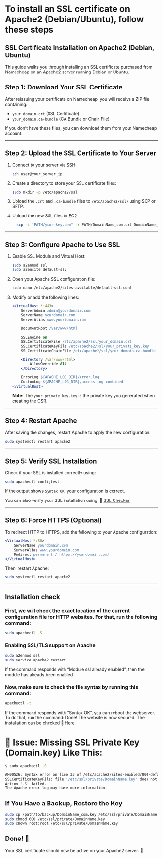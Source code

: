 # To install an SSL certificate on Apache2 (Debian/Ubuntu), follow these steps

## SSL Certificate Installation on Apache2 (Debian, Ubuntu)

This guide walks you through installing an SSL certificate purchased from Namecheap on an Apache2 server running Debian or Ubuntu.

## **Step 1: Download Your SSL Certificate**
After reissuing your certificate on Namecheap, you will receive a ZIP file containing:
- `your_domain.crt` (SSL Certificate)
- `your_domain.ca-bundle` (CA Bundle or Chain File)

If you don’t have these files, you can download them from your Namecheap account.

---

## **Step 2: Upload the SSL Certificate to Your Server**
1. Connect to your server via SSH:
   ```bash
   ssh user@your_server_ip
   ```
2. Create a directory to store your SSL certificate files:
   ```bash
   sudo mkdir -p /etc/apache2/ssl
   ```
3. Upload the `.crt` and `.ca-bundle` files to `/etc/apache2/ssl/` using SCP or SFTP.
4. Upload the new SSL files to EC2
   
   ```bash
     scp -i "PATH/your-key.pem" -r PATH/DomainName_com.crt DomainName_com.ca-bundle DomainName_com.key ec2-user@your-server-ip:/etc/ssl/certs/
   ```

---

## **Step 3: Configure Apache to Use SSL**
1. Enable SSL Module and Virtual Host:
   ```bash
   sudo a2enmod ssl
   sudo a2ensite default-ssl
   ```
2. Open your Apache SSL configuration file:
   ```bash
   sudo nano /etc/apache2/sites-available/default-ssl.conf
   ```
3. Modify or add the following lines:
   ```apache
   <VirtualHost *:443>
       ServerAdmin admin@yourdomain.com
       ServerName yourdomain.com
       ServerAlias www.yourdomain.com

       DocumentRoot /var/www/html

       SSLEngine on
       SSLCertificateFile /etc/apache2/ssl/your_domain.crt
       SSLCertificateKeyFile /etc/apache2/ssl/your_private_key.key
       SSLCertificateChainFile /etc/apache2/ssl/your_domain.ca-bundle

       <Directory /var/www/html>
           AllowOverride All
       </Directory>

       ErrorLog ${APACHE_LOG_DIR}/error.log
       CustomLog ${APACHE_LOG_DIR}/access.log combined
   </VirtualHost>
   ```
   **Note:** The `your_private_key.key` is the private key you generated when creating the CSR.

---

## **Step 4: Restart Apache**
After saving the changes, restart Apache to apply the new configuration:
```bash
sudo systemctl restart apache2
```

---

## **Step 5: Verify SSL Installation**
Check if your SSL is installed correctly using:
```bash
sudo apachectl configtest
```
If the output shows `Syntax OK`, your configuration is correct.

You can also verify your SSL installation using:
🔗 [SSL Checker](https://www.sslshopper.com/ssl-checker.html)

---

## **Step 6: Force HTTPS (Optional)**
To redirect HTTP to HTTPS, add the following to your Apache configuration:
```apache
<VirtualHost *:80>
    ServerName yourdomain.com
    ServerAlias www.yourdomain.com
    Redirect permanent / https://yourdomain.com/
</VirtualHost>
```
Then, restart Apache:
```bash
sudo systemctl restart apache2
```

---

## Installation check

### First, we will check the exact location of the current configuration file for HTTP websites. For that, run the following command:
```bash
sudo apachectl -S
```

### Enabling SSL/TLS support on Apache
```bash
sudo a2enmod ssl
sudo service apache2 restart
```
If the command responds with “Module ssl already enabled”, then the module has already been enabled

### Now, make sure to check the file syntax by running this command:
```bash
apachectl -t
```
If the command responds with “Syntax OK”, you can reboot the webserver. To do that, run the command:
Done! The website is now secured. The installation can be checked 🔗 [Here](https://decoder.link/sslchecker/)

# 🔴  Issue: Missing SSL Private Key (Domain.key) Like This:
```bash
$ sudo apachectl -S 

AH00526: Syntax error on line 33 of /etc/apache2/sites-enabled/000-default.conf:
SSLCertificateKeyFile: file '/etc/ssl/private/DomainName.key' does not exist or is empty
Action '-S' failed.
The Apache error log may have more information.
```
## If You Have a Backup, Restore the Key
```bash
sudo cp /path/to/backup/DomainName_com.key /etc/ssl/private/DomainName.key
sudo chmod 600 /etc/ssl/private/DomainName.key
sudo chown root:root /etc/ssl/private/DomainName.key

```


## **Done!** 🎉  
Your SSL certificate should now be active on your Apache2 server. 🚀
